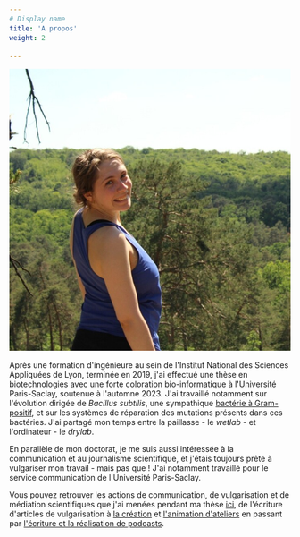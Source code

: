 ```yaml
---
# Display name
title: 'A propos'
weight: 2

---
```


<div style="text-align: centered">

!["Photographie"](avatar.jpg)

Après une formation d'ingénieure au sein de l'Institut National des Sciences Appliquées de Lyon, terminée en 2019, j'ai effectué une thèse en biotechnologies avec une forte coloration bio-informatique à l'Université Paris-Saclay, soutenue à l'automne 2023. J'ai travaillé notamment sur l'évolution dirigée de *Bacillus subtilis*, une sympathique [bactérie à Gram-positif](https://fr.wikipedia.org/wiki/Gram_positif), et sur les systèmes de réparation des mutations présents dans ces bactéries. J'ai partagé mon temps entre la paillasse - le *wetlab* - et l'ordinateur - le *drylab*. 

En parallèle de mon doctorat, je me suis aussi intéressée à la communication et au journalisme scientifique, et j'étais toujours prête à vulgariser mon travail - mais pas que ! J'ai notamment travaillé pour le service communication de l'Université Paris-Saclay. 

Vous pouvez retrouver les actions de communication, de vulgarisation et de médiation scientifiques que j'ai menées pendant ma thèse [ici](https://iratanneur.github.io/fr/portfolio/), de l'écriture d'articles de vulgarisation à [la création](https://iratanneur.github.io/fr/portfolio/popsciences_lyon/) et [l'animation d'ateliers](https://iratanneur.github.io/fr/portfolio/miss/) en passant par [l'écriture et la réalisation de podcasts](https://iratanneur.github.io/fr/portfolio/js2/). 

</div>


